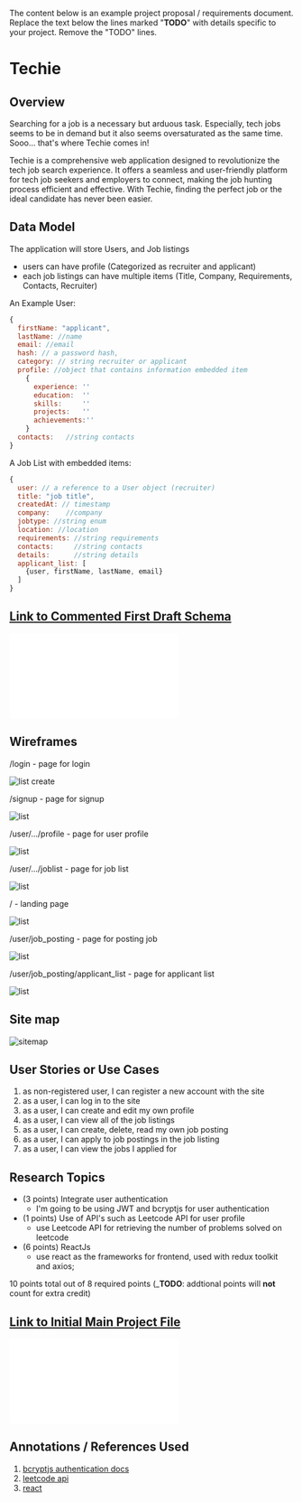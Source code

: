 The content below is an example project proposal / requirements document. Replace the text below the lines marked "__TODO__" with details specific to your project. Remove the "TODO" lines.

# Techie

## Overview

Searching for a job is a necessary but arduous task. Especially, tech jobs seems to be in demand but it also seems oversaturated as the same time. Sooo... that's where Techie comes in! 

Techie is a comprehensive web application designed to revolutionize the tech job search experience. It offers a seamless and user-friendly platform for tech job seekers and employers to connect, making the job hunting process efficient and effective. With Techie, finding the perfect job or the ideal candidate has never been easier.

## Data Model
The application will store Users, and Job listings

* users can have profile (Categorized as recruiter and applicant)
* each job listings can have multiple items (Title, Company, Requirements, Contacts, Recruiter)

An Example User:

```javascript
{
  firstName: "applicant",
  lastName: //name
  email: //email
  hash: // a password hash,
  category: // string recruiter or applicant
  profile: //object that contains information embedded item
    {
      experience: ''
      education:  ''
      skills:     ''
      projects:   ''
      achievements:''
    }
  contacts:   //string contacts
}
```

A Job List with embedded items:

```javascript
{
  user: // a reference to a User object (recruiter)
  title: "job title",
  createdAt: // timestamp
  company:    //company
  jobtype: //string enum
  location: //location
  requirements: //string requirements
  contacts:     //string contacts
  details:      //string details
  applicant_list: [
    {user, firstName, lastName, email}
  ]
}
```


## [Link to Commented First Draft Schema](db.mjs) 

![db schema](/db.mjs)
## Wireframes

/login - page for login

![list create](documentation/login_page.png)

/signup - page for signup

![list](documentation/sign_up.png)

/user/.../profile - page for user profile

![list](documentation/profile.png)

/user/.../joblist - page for job list

![list](documentation/job_list.png)

/ - landing page

![list](documentation/landin_page.png)

/user/job_posting - page for posting job

![list](documentation/job_posting.png)

/user/job_posting/applicant_list - page for applicant list

![list](documentation/appplicant_list.png)


## Site map

![sitemap](documentation/sitemap.png)
## User Stories or Use Cases

1. as non-registered user, I can register a new account with the site
2. as a user, I can log in to the site
3. as a user, I can create and edit my own profile
4. as a user, I can view all of the job listings
5. as a user, I can create, delete, read my own job posting
6. as a user, I can apply to job postings in the job listing
7. as a user, I can view the jobs I applied for


## Research Topics

* (3 points) Integrate user authentication
    * I'm going to be using JWT and bcryptjs for user authentication
* (1 points) Use of API's such as Leetcode API for user profile
    * use Leetcode API for retrieving the number of problems solved on leetcode
* (6 points) ReactJs 
    * use react as the frameworks for frontend, used with redux toolkit and axios;

10 points total out of 8 required points (___TODO__: addtional points will __not__ count for extra credit)


## [Link to Initial Main Project File](app.mjs) 

![app.mjs](/app.mjs)

## Annotations / References Used

1. [bcryptjs authentication docs](https://github.com/dcodeIO/bcrypt.js) 
2. [leetcode api](https://leetcode-api-faisalshohag.vercel.app/) 
3. [react](https://legacy.reactjs.org/docs/getting-started.html)

